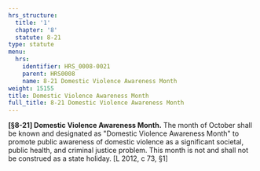 ```yaml
---
hrs_structure:
  title: '1'
  chapter: '8'
  statute: 8-21
type: statute
menu:
  hrs:
    identifier: HRS_0008-0021
    parent: HRS0008
    name: 8-21 Domestic Violence Awareness Month
weight: 15155
title: Domestic Violence Awareness Month
full_title: 8-21 Domestic Violence Awareness Month
---
```

**[§8-21] Domestic Violence Awareness Month.** The month of October shall be known and designated as "Domestic Violence Awareness Month" to promote public awareness of domestic violence as a significant societal, public health, and criminal justice problem. This month is not and shall not be construed as a state holiday. [L 2012, c 73, §1]